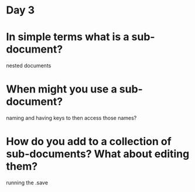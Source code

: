 # Day 3

# In simple terms what is a sub-document?

nested documents

# When might you use a sub-document?

naming and having keys to then access those names?

# How do you add to a collection of sub-documents? What about editing them?

running the .save